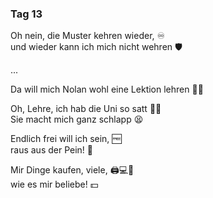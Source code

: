 ### Tag 13

Oh nein, die Muster kehren wieder, ♾️  
und wieder kann ich mich nicht wehren 🛡️  
  
...
  
Da will mich Nolan wohl eine Lektion lehren 🧑‍🏫  
  
Oh, Lehre, ich hab die Uni so satt 🧑‍🎓  
Sie macht mich ganz schlapp 😫
  
Endlich frei will ich sein, 🆓  
raus aus der Pein! 🤕  
  
Mir Dinge kaufen, viele, 🖨️💻📱  
wie es mir beliebe! 💵